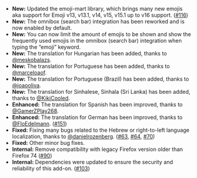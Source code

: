 * **New:** Updated the emoji-mart library, which brings many new emojis aka support for Emoji v13, v13.1, v14, v15, v15.1 up to v16 support. ([#116](https://github.com/rugk/awesome-emoji-picker/issues/116))
* **New:** The omnibox (search bar) integration has been reworked and is now enabled by default.
* **New:** You can now limit the amount of emojis to be shown and show the frequently used emojis in the omnibox (search bar) integration when typing the “emoji” keyword.
* **New:** The translation for Hungarian has been added, thanks to [@meskobalazs](https://github.com/meskobalazs).
* **New:** The translation for Portuguese has been added, thanks to [@marceloaof](https://github.com/marceloaof).
* **New:** The translation for Portuguese (Brazil) has been added, thanks to [@joaooliva](https://github.com/joaooliva).
* **New:** The translation for Sinhalese, Sinhala (Sri Lanka) has been added, thanks to [@KikiCooled](https://github.com/KikiCooled).
* **Enhanced:** The translation for Spanish has been improved, thanks to [@GamerZPlay268](https://github.com/GamerZPlay268).
* **Enhanced:** The translation for German has been improved, thanks to [@FloEdelmann](https://github.com/FloEdelmann). ([#151](https://github.com/rugk/awesome-emoji-picker/pull/151))
* **Fixed:** Fixing many bugs related to the Hebrew or right-to-left language localization, thanks to [@danielrozenberg](https://github.com/danielrozenberg). ([#63](https://github.com/rugk/awesome-emoji-picker/issues/63), [#64](https://github.com/rugk/awesome-emoji-picker/issues/64), [#70](https://github.com/rugk/awesome-emoji-picker/issues/70))
* **Fixed:** Other minor bug fixes.
* **Internal:** Remove compatibility with legacy Firefox version older than Firefox 74 ([#90](https://github.com/rugk/awesome-emoji-picker/issues/90))
* **Internal:** Dependencies were updated to ensure the security and reliability of this add-on. ([#103](https://github.com/rugk/awesome-emoji-picker/issues/103))
